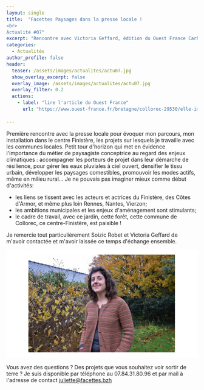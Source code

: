 ```yaml
---
layout: single
title:  "Facettes Paysages dans la presse locale !
<br>
Actualité #07"
excerpt: "Rencontre avec Victoria Geffard, édition du Ouest France Carhaix-Plouguer"
categories:
  - Actualités
author_profile: false
header:
  teaser: /assets/images/actualites/actu07.jpg
  show_overlay_excerpt: false
  overlay_image: /assets/images/actualites/actu07.jpg
  overlay_filter: 0.2
  actions:
    - label: "lire l'article du Ouest France"
      url: "https://www.ouest-france.fr/bretagne/collorec-29530/elle-imagine-les-villes-adaptees-au-rechauffement-du-climat-elle-est-paysagiste-conceptrice-6cbcd50a-8923-11ee-a1c0-8cef14bedf93"

---
```


Première rencontre avec la presse locale pour évoquer mon parcours, mon installation dans le centre Finistère, les projets sur lesquels je travaille avec les communes locales. 
Petit tour d'horizon qui met en évidence l'importance du métier de paysagiste conceptrice au regard des enjeux climatiques : accompagner les porteurs de projet dans leur démarche de résilience, pour gérer les eaux pluviales à ciel ouvert, densifier le tissu urbain, développer les paysages comestibles, promouvoir les modes actifs, même en milieu rural... 
Je ne pouvais pas imaginer mieux comme début d'activités: 
* les liens se tissent avec les acteurs et actrices du Finistère, des Côtes d'Armor, et même plus loin Rennes, Nantes, Vierzon;
* les ambitions municipales et les enjeux d'aménagement sont stimulants;
* le cadre de travail, avec ce jardin, cette forêt, cette commune de Collorec, ce centre-Finistère, est paisible ! 

Je remercie tout particulièrement Soizic Robet et Victoria Geffard de m'avoir contactée et m'avoir laissée ce temps d'échange ensemble.

![photographie de Victoria Geffard, portrait de Juliette Ols dans la nature](/assets/images/actualites/actu07-2.jpg)

Vous avez des questions ? Des projets que vous souhaitez voir sortir de terre ? Je suis disponible par téléphone au 07.84.31.80.96 et par mail à l'adresse de contact juliette@facettes.bzh